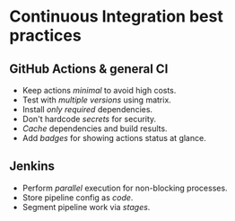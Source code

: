 # Continuous Integration best practices

## GitHub Actions & general CI

- Keep actions _minimal_ to avoid high costs.
- Test with _multiple versions_ using matrix.
- Install _only required_ dependencies.
- Don't hardcode _secrets_ for security.
- _Cache_ dependencies and build results.
- Add _badges_ for showing actions status at glance.

## Jenkins

- Perform _parallel_ execution for non-blocking processes.
- Store pipeline config as _code_.
- Segment pipeline work via _stages_.

